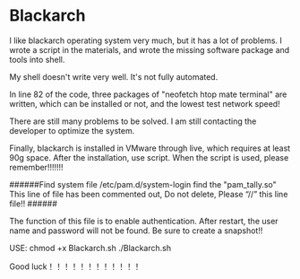 # Blackarch
I like blackarch operating system very much, but it has a lot of problems. I wrote a script in the materials, and wrote the missing software package and tools into shell.

My shell doesn't write very well. It's not fully automated.

In line 82 of the code, three packages of "neofetch htop mate terminal" are written, which can be installed or not, and the lowest test network speed!

There are still many problems to be solved. I am still contacting the developer to optimize the system.

Finally, blackarch is installed in VMware through live, which requires at least 90g space. After the installation, use script. When the script is used, please remember!!!!!!!

######Find system file /etc/pam.d/system-login   find the "pam_tally.so" This line of file has been commented out, Do not delete, Please “//” this line file!! ######

The function of this file is to enable authentication. After restart, the user name and password will not be found. Be sure to create a snapshot!!


USE:
chmod +x Blackarch.sh
./Blackarch.sh



Good luck！！！！！！！！！！！！
